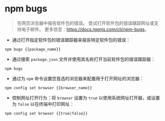 # npm bugs

> 在网页浏览器中报告软件包的错误。
> 尝试打开软件包的错误跟踪网址或支持电子邮件。
> 更多信息：<https://docs.npmjs.com/cli/npm-bugs>。

- 通过打开指定软件包的错误跟踪器来报告特定软件包的错误：

`npm bugs {{package_name}}`

- 通过搜索 `package.json` 文件并使用其名称打开当前软件包的错误跟踪器：

`npm bugs`

- 通过为 `npm` 命令设置您首选的浏览器来配置用于打开网址的浏览器：

`npm config set browser {{browser_name}}`

- 控制网址打开行为：将 `browser` 设置为 `true` 以使用系统网址打开器，或设置为 `false` 以在终端中打印网址：

`npm config set browser {{true|false}}`